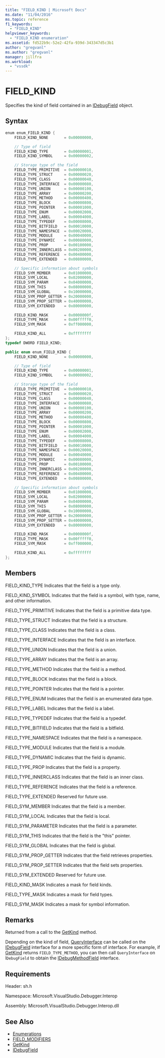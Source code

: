 ```yaml
---
title: "FIELD_KIND | Microsoft Docs"
ms.date: "11/04/2016"
ms.topic: reference
f1_keywords:
  - "FIELD_KIND"
helpviewer_keywords:
  - "FIELD_KIND enumeration"
ms.assetid: fd522b9c-52e2-42fa-939d-343347d5c3b1
author: "gregvanl"
ms.author: "gregvanl"
manager: jillfra
ms.workload:
  - "vssdk"
---
```

# FIELD_KIND
Specifies the kind of field contained in an [IDebugField](../../../extensibility/debugger/reference/idebugfield.md) object.

## Syntax

```cpp
enum enum_FIELD_KIND {
    FIELD_KIND_NONE       = 0x00000000,

    // Type of field
    FIELD_KIND_TYPE       = 0x00000001,
    FIELD_KIND_SYMBOL     = 0x00000002,

    // Storage type of the field
    FIELD_TYPE_PRIMITIVE  = 0x00000010,
    FIELD_TYPE_STRUCT     = 0x00000020,
    FIELD_TYPE_CLASS      = 0x00000040,
    FIELD_TYPE_INTERFACE  = 0x00000080,
    FIELD_TYPE_UNION      = 0x00000100,
    FIELD_TYPE_ARRAY      = 0x00000200,
    FIELD_TYPE_METHOD     = 0x00000400,
    FIELD_TYPE_BLOCK      = 0x00000800,
    FIELD_TYPE_POINTER    = 0x00001000,
    FIELD_TYPE_ENUM       = 0x00002000,
    FIELD_TYPE_LABEL      = 0x00004000,
    FIELD_TYPE_TYPEDEF    = 0x00008000,
    FIELD_TYPE_BITFIELD   = 0x00010000,
    FIELD_TYPE_NAMESPACE  = 0x00020000,
    FIELD_TYPE_MODULE     = 0x00040000,
    FIELD_TYPE_DYNAMIC    = 0x00080000,
    FIELD_TYPE_PROP       = 0x00100000,
    FIELD_TYPE_INNERCLASS = 0x00200000,
    FIELD_TYPE_REFERENCE  = 0x00400000,
    FIELD_TYPE_EXTENDED   = 0x00800000,

    // Specific information about symbols
    FIELD_SYM_MEMBER      = 0x01000000,
    FIELD_SYM_LOCAL       = 0x02000000,
    FIELD_SYM_PARAM       = 0x04000000,
    FIELD_SYM_THIS        = 0x08000000,
    FIELD_SYM_GLOBAL      = 0x10000000,
    FIELD_SYM_PROP_GETTER = 0x20000000,
    FIELD_SYM_PROP_SETTER = 0x40000000,
    FIELD_SYM_EXTENDED    = 0x80000000,

    FIELD_KIND_MASK       = 0x0000000f,
    FIELD_TYPE_MASK       = 0x00fffff0,
    FIELD_SYM_MASK        = 0xff000000,

    FIELD_KIND_ALL        = 0xffffffff
};
typedef DWORD FIELD_KIND;
```

```csharp
public enum enum_FIELD_KIND {
    FIELD_KIND_NONE       = 0x00000000,

    // Type of field
    FIELD_KIND_TYPE       = 0x00000001,
    FIELD_KIND_SYMBOL     = 0x00000002,

    // Storage type of the field
    FIELD_TYPE_PRIMITIVE  = 0x00000010,
    FIELD_TYPE_STRUCT     = 0x00000020,
    FIELD_TYPE_CLASS      = 0x00000040,
    FIELD_TYPE_INTERFACE  = 0x00000080,
    FIELD_TYPE_UNION      = 0x00000100,
    FIELD_TYPE_ARRAY      = 0x00000200,
    FIELD_TYPE_METHOD     = 0x00000400,
    FIELD_TYPE_BLOCK      = 0x00000800,
    FIELD_TYPE_POINTER    = 0x00001000,
    FIELD_TYPE_ENUM       = 0x00002000,
    FIELD_TYPE_LABEL      = 0x00004000,
    FIELD_TYPE_TYPEDEF    = 0x00008000,
    FIELD_TYPE_BITFIELD   = 0x00010000,
    FIELD_TYPE_NAMESPACE  = 0x00020000,
    FIELD_TYPE_MODULE     = 0x00040000,
    FIELD_TYPE_DYNAMIC    = 0x00080000,
    FIELD_TYPE_PROP       = 0x00100000,
    FIELD_TYPE_INNERCLASS = 0x00200000,
    FIELD_TYPE_REFERENCE  = 0x00400000,
    FIELD_TYPE_EXTENDED   = 0x00800000,

    // Specific information about symbols
    FIELD_SYM_MEMBER      = 0x01000000,
    FIELD_SYM_LOCAL       = 0x02000000,
    FIELD_SYM_PARAM       = 0x04000000,
    FIELD_SYM_THIS        = 0x08000000,
    FIELD_SYM_GLOBAL      = 0x10000000,
    FIELD_SYM_PROP_GETTER = 0x20000000,
    FIELD_SYM_PROP_SETTER = 0x40000000,
    FIELD_SYM_EXTENDED    = 0x80000000,

    FIELD_KIND_MASK       = 0x0000000f,
    FIELD_TYPE_MASK       = 0x00fffff0,
    FIELD_SYM_MASK        = 0xff000000,

    FIELD_KIND_ALL        = 0xffffffff
};
```

## Members
FIELD_KIND_TYPE
Indicates that the field is a type only.

FIELD_KIND_SYMBOL
Indicates that the field is a symbol, with type, name, and other information.

FIELD_TYPE_PRIMITIVE
Indicates that the field is a primitive data type.

FIELD_TYPE_STRUCT
Indicates that the field is a structure.

FIELD_TYPE_CLASS
Indicates that the field is a class.

FIELD_TYPE_INTERFACE
Indicates that the field is an interface.

FIELD_TYPE_UNION
Indicates that the field is a union.

FIELD_TYPE_ARRAY
Indicates that the field is an array.

FIELD_TYPE_METHOD
Indicates that the field is a method.

FIELD_TYPE_BLOCK
Indicates that the field is a block.

FIELD_TYPE_POINTER
Indicates that the field is a pointer.

FIELD_TYPE_ENUM
Indicates that the field is an enumerated data type.

FIELD_TYPE_LABEL
Indicates that the field is a label.

FIELD_TYPE_TYPEDEF
Indicates that the field is a typedef.

FIELD_TYPE_BITFIELD
Indicates that the field is a bitfield.

FIELD_TYPE_NAMESPACE
Indicates that the field is a namespace.

FIELD_TYPE_MODULE
Indicates that the field is a module.

FIELD_TYPE_DYNAMIC
Indicates that the field is dynamic.

FIELD_TYPE_PROP
Indicates that the field is a property.

FIELD_TYPE_INNERCLASS
Indicates that the field is an inner class.

FIELD_TYPE_REFERENCE
Indicates that the field is a reference.

FIELD_TYPE_EXTENDED
Reserved for future use.

FIELD_SYM_MEMBER
Indicates that the field is a member.

FIELD_SYM_LOCAL
Indicates that the field is local.

FIELD_SYM_PARAMETER
Indicates that the field is a parameter.

FIELD_SYM_THIS
Indicates that the field is the "this" pointer.

FIELD_SYM_GLOBAL
Indicates that the field is global.

FIELD_SYM_PROP_GETTER
Indicates that the field retrieves properties.

FIELD_SYM_PROP_SETTER
Indicates that the field sets properties.

FIELD_SYM_EXTENDED
Reserved for future use.

FIELD_KIND_MASK
Indicates a mask for field kinds.

FIELD_TYPE_MASK
Indicates a mask for field types.

FIELD_SYM_MASK
Indicates a mask for symbol information.

## Remarks
Returned from a call to the [GetKind](../../../extensibility/debugger/reference/idebugfield-getkind.md) method.

Depending on the kind of field, [QueryInterface](/cpp/atl/queryinterface) can be called on the [IDebugField](../../../extensibility/debugger/reference/idebugfield.md) interface for a more specific form of interface. For example, if [GetKind](../../../extensibility/debugger/reference/idebugfield-getkind.md) returns `FIELD_TYPE_METHOD`, you can then call `QueryInterface` on I`DebugField` to obtain the [IDebugMethodField](../../../extensibility/debugger/reference/idebugmethodfield.md) interface.

## Requirements
Header: sh.h

Namespace: Microsoft.VisualStudio.Debugger.Interop

Assembly: Microsoft.VisualStudio.Debugger.Interop.dll

## See Also
- [Enumerations](../../../extensibility/debugger/reference/enumerations-visual-studio-debugging.md)
- [FIELD_MODIFIERS](../../../extensibility/debugger/reference/field-modifiers.md)
- [GetKind](../../../extensibility/debugger/reference/idebugfield-getkind.md)
- [IDebugField](../../../extensibility/debugger/reference/idebugfield.md)
